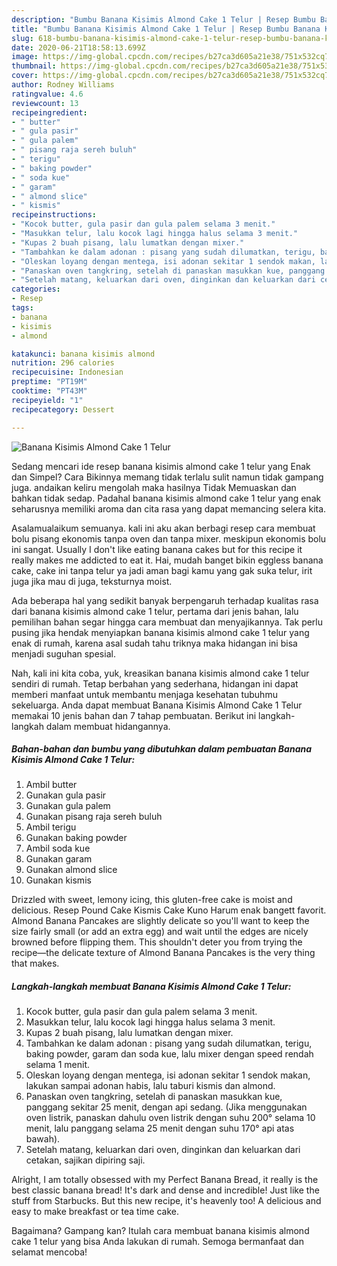 ```yaml
---
description: "Bumbu Banana Kisimis Almond Cake 1 Telur | Resep Bumbu Banana Kisimis Almond Cake 1 Telur Yang Enak Banget"
title: "Bumbu Banana Kisimis Almond Cake 1 Telur | Resep Bumbu Banana Kisimis Almond Cake 1 Telur Yang Enak Banget"
slug: 618-bumbu-banana-kisimis-almond-cake-1-telur-resep-bumbu-banana-kisimis-almond-cake-1-telur-yang-enak-banget
date: 2020-06-21T18:58:13.699Z
image: https://img-global.cpcdn.com/recipes/b27ca3d605a21e38/751x532cq70/banana-kisimis-almond-cake-1-telur-foto-resep-utama.jpg
thumbnail: https://img-global.cpcdn.com/recipes/b27ca3d605a21e38/751x532cq70/banana-kisimis-almond-cake-1-telur-foto-resep-utama.jpg
cover: https://img-global.cpcdn.com/recipes/b27ca3d605a21e38/751x532cq70/banana-kisimis-almond-cake-1-telur-foto-resep-utama.jpg
author: Rodney Williams
ratingvalue: 4.6
reviewcount: 13
recipeingredient:
- " butter"
- " gula pasir"
- " gula palem"
- " pisang raja sereh buluh"
- " terigu"
- " baking powder"
- " soda kue"
- " garam"
- " almond slice"
- " kismis"
recipeinstructions:
- "Kocok butter, gula pasir dan gula palem selama 3 menit."
- "Masukkan telur, lalu kocok lagi hingga halus selama 3 menit."
- "Kupas 2 buah pisang, lalu lumatkan dengan mixer."
- "Tambahkan ke dalam adonan : pisang yang sudah dilumatkan, terigu, baking powder, garam dan soda kue, lalu mixer dengan speed rendah selama 1 menit."
- "Oleskan loyang dengan mentega, isi adonan sekitar 1 sendok makan, lakukan sampai adonan habis, lalu taburi kismis dan almond."
- "Panaskan oven tangkring, setelah di panaskan masukkan kue, panggang sekitar 25 menit, dengan api sedang. (Jika menggunakan oven listrik, panaskan dahulu oven listrik dengan suhu 200° selama 10 menit, lalu panggang selama 25 menit dengan suhu 170° api atas bawah)."
- "Setelah matang, keluarkan dari oven, dinginkan dan keluarkan dari cetakan, sajikan dipiring saji."
categories:
- Resep
tags:
- banana
- kisimis
- almond

katakunci: banana kisimis almond 
nutrition: 296 calories
recipecuisine: Indonesian
preptime: "PT19M"
cooktime: "PT43M"
recipeyield: "1"
recipecategory: Dessert

---
```



![Banana Kisimis Almond Cake 1 Telur](https://img-global.cpcdn.com/recipes/b27ca3d605a21e38/751x532cq70/banana-kisimis-almond-cake-1-telur-foto-resep-utama.jpg)

Sedang mencari ide resep banana kisimis almond cake 1 telur yang Enak dan Simpel? Cara Bikinnya memang tidak terlalu sulit namun tidak gampang juga. andaikan keliru mengolah maka hasilnya Tidak Memuaskan dan bahkan tidak sedap. Padahal banana kisimis almond cake 1 telur yang enak seharusnya memiliki aroma dan cita rasa yang dapat memancing selera kita.

Asalamualaikum semuanya. kali ini aku akan berbagi resep cara membuat bolu pisang ekonomis tanpa oven dan tanpa mixer. meskipun ekonomis bolu ini sangat. Usually I don&#39;t like eating banana cakes but for this recipe it really makes me addicted to eat it. Hai, mudah banget bikin eggless banana cake, cake ini tanpa telur ya jadi aman bagi kamu yang gak suka telur, irit juga jika mau di juga, teksturnya moist.

Ada beberapa hal yang sedikit banyak berpengaruh terhadap kualitas rasa dari banana kisimis almond cake 1 telur, pertama dari jenis bahan, lalu pemilihan bahan segar hingga cara membuat dan menyajikannya. Tak perlu pusing jika hendak menyiapkan banana kisimis almond cake 1 telur yang enak di rumah, karena asal sudah tahu triknya maka hidangan ini bisa menjadi suguhan spesial.


Nah, kali ini kita coba, yuk, kreasikan banana kisimis almond cake 1 telur sendiri di rumah. Tetap berbahan yang sederhana, hidangan ini dapat memberi manfaat untuk membantu menjaga kesehatan tubuhmu sekeluarga. Anda dapat membuat Banana Kisimis Almond Cake 1 Telur memakai 10 jenis bahan dan 7 tahap pembuatan. Berikut ini langkah-langkah dalam membuat hidangannya.

<!--inarticleads1-->

##### Bahan-bahan dan bumbu yang dibutuhkan dalam pembuatan Banana Kisimis Almond Cake 1 Telur:

1. Ambil  butter
1. Gunakan  gula pasir
1. Gunakan  gula palem
1. Gunakan  pisang raja sereh buluh
1. Ambil  terigu
1. Gunakan  baking powder
1. Ambil  soda kue
1. Gunakan  garam
1. Gunakan  almond slice
1. Gunakan  kismis


Drizzled with sweet, lemony icing, this gluten-free cake is moist and delicious. Resep Pound Cake Kismis Cake Kuno Harum enak bangett favorit. Almond Banana Pancakes are slightly delicate so you&#39;ll want to keep the size fairly small (or add an extra egg) and wait until the edges are nicely browned before flipping them. This shouldn&#39;t deter you from trying the recipe—the delicate texture of Almond Banana Pancakes is the very thing that makes. 

<!--inarticleads2-->

##### Langkah-langkah membuat Banana Kisimis Almond Cake 1 Telur:

1. Kocok butter, gula pasir dan gula palem selama 3 menit.
1. Masukkan telur, lalu kocok lagi hingga halus selama 3 menit.
1. Kupas 2 buah pisang, lalu lumatkan dengan mixer.
1. Tambahkan ke dalam adonan : pisang yang sudah dilumatkan, terigu, baking powder, garam dan soda kue, lalu mixer dengan speed rendah selama 1 menit.
1. Oleskan loyang dengan mentega, isi adonan sekitar 1 sendok makan, lakukan sampai adonan habis, lalu taburi kismis dan almond.
1. Panaskan oven tangkring, setelah di panaskan masukkan kue, panggang sekitar 25 menit, dengan api sedang. (Jika menggunakan oven listrik, panaskan dahulu oven listrik dengan suhu 200° selama 10 menit, lalu panggang selama 25 menit dengan suhu 170° api atas bawah).
1. Setelah matang, keluarkan dari oven, dinginkan dan keluarkan dari cetakan, sajikan dipiring saji.


Alright, I am totally obsessed with my Perfect Banana Bread, it really is the best classic banana bread! It&#39;s dark and dense and incredible! Just like the stuff from Starbucks. But this new recipe, it&#39;s heavenly too! A delicious and easy to make breakfast or tea time cake. 

Bagaimana? Gampang kan? Itulah cara membuat banana kisimis almond cake 1 telur yang bisa Anda lakukan di rumah. Semoga bermanfaat dan selamat mencoba!
